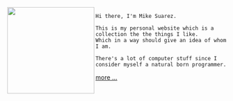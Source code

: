 <img align="left" height="200" src="http://msuarz.com/img/minime.png" />

```text
Hi there, I'm Mike Suarez. 

This is my personal website which is a collection the the things I like.
Which in a way should give an idea of whom I am. 

There's a lot of computer stuff since I consider myself a natural born programmer.
```

<a href="_pages" class="minibutton bigger action-view-page">more ...</a>
